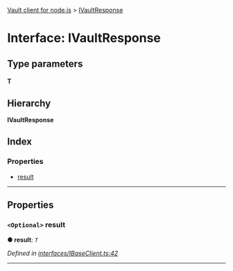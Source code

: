 [Vault client for node.js](../README.md) > [IVaultResponse](../interfaces/ivaultresponse.md)

# Interface: IVaultResponse

## Type parameters
#### T 
## Hierarchy

**IVaultResponse**

## Index

### Properties

* [result](ivaultresponse.md#result)

---

## Properties

<a id="result"></a>

### `<Optional>` result

**● result**: *`T`*

*Defined in [interfaces/IBaseClient.ts:42](https://github.com/theogravity/vault-tacular/blob/2099cfa/src/interfaces/IBaseClient.ts#L42)*

___

